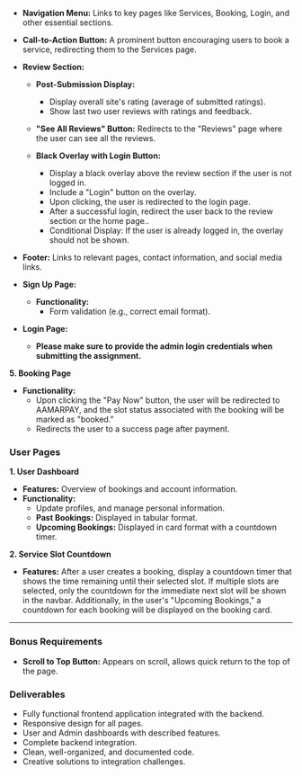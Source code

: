 - **Navigation Menu:** Links to key pages like Services, Booking, Login, and other essential sections.

- **Call-to-Action Button:** A prominent button encouraging users to book a service, redirecting them to the Services page.

- **Review Section:**
    - **Post-Submission Display:**
        - Display overall site's rating (average of submitted ratings).
        - Show last two user reviews with ratings and feedback.

    - **"See All Reviews" Button:** Redirects to the "Reviews" page where the user can see all the reviews.

    - **Black Overlay with Login Button:**
       - Display a black overlay above the review section if the user is not logged in.
       - Include a "Login" button on the overlay.
       - Upon clicking, the user is redirected to the login page.
       - After a successful login, redirect the user back to the review section or the home page..
       - Conditional Display: If the user is already logged in, the overlay should not be shown.

- **Footer:** Links to relevant pages, contact information, and social media links.

- **Sign Up Page:**
    - **Functionality:**
        - Form validation (e.g., correct email format).
- **Login Page:**
    - **Please make sure to provide the admin login credentials when submitting the assignment.** 

**5. Booking Page**

- **Functionality:**
    - Upon clicking the "Pay Now" button, the user will be redirected to AAMARPAY, and the slot status associated with the booking will be marked as "booked."
    - Redirects the user to a success page after payment.

### User Pages

**1. User Dashboard**

- **Features:** Overview of bookings and account information.
- **Functionality:**
    - Update profiles, and manage personal information.
    - **Past Bookings:** Displayed in tabular format.
    - **Upcoming Bookings:** Displayed in card format with a countdown timer.

**2. Service Slot Countdown**

- **Features:** After a user creates a booking, display a countdown timer that shows the time remaining until their selected slot. If multiple slots are selected, only the countdown for the immediate next slot will be shown in the navbar. Additionally, in the user's "Upcoming Bookings," a countdown for each booking will be displayed on the booking card.

---

### Bonus Requirements

- **Scroll to Top Button:** Appears on scroll, allows quick return to the top of the page.

### Deliverables

- Fully functional frontend application integrated with the backend.
- Responsive design for all pages.
- User and Admin dashboards with described features.
- Complete backend integration.
- Clean, well-organized, and documented code.
- Creative solutions to integration challenges.
